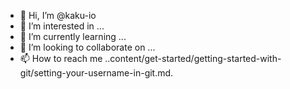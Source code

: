 - 👋 Hi, I’m @kaku-io
- 👀 I’m interested in ...
- 🌱 I’m currently learning ...
- 💞️ I’m looking to collaborate on ...
- 📫 How to reach me ..content/get-started/getting-started-with-git/setting-your-username-in-git.md.

<!---
kaku-io/kaku-io is a ✨ special ✨ repository because its `README.md`ของผมหอมสร้างขึน ไม่ขออนุญาติหน่อยรึ (this file) appears on your GitHub profile.
YouTube ican click the Preview link to take a look at your changes.
---https://docs.github.com/en/packages/working-with-a-github-packages-registry/working-with-the-rubygems-registry#:~:text=gem%20build-,OCTO%2DGEM.gemspec,-%E0%B9%80%E0%B8%9C%E0%B8%A2%E0%B9%81%E0%B8%9E%E0%B8%A3%E0%B9%88%E0%B9%81%E0%B8%9E%E0%B8%84%E0%B9%80%E0%B8%81%E0%B8%88>
README.mdmarvel-vs-capcom-captian-marvel.gif
https://c.tenor.com/nkBc4sN-Xy8AAAAM/marvel-vs-capcom-captian-marvel.gif
🧲🌀🐖🚀🤪😴😪🌛🤖🌟💫🎉🎊🙈💟💌💐🌹🥀🌺🌷🌸🌻🍄🍁🍂🌼🐯🦁🐼🦄🐲🐉🦖
chatchai@coinzilla.tom
ไอ้ ตี้แคลวมึงเด้แก้ว
บ่ต้องเว้าดอกหล่าประหยัดไว้ 3 คำอธิบายบ่ต้องบอกเหตุผลมากมายจุดหมายเจ้าคือจบเท่านั้นก็บ่แม่นฮักดอกที่ปลายปีที่ 6 มีหยังกันเมื่อบ่มีเยื่อใยต่อความฝันก็ถึงวันต้องอกหักเงินของเบิร์ดเบิร์ดแน่แล้วเนาะบ่มีทางไปต่อแล้วหนอเป็นย้อนหยังอ้ายบ่อยากฮู้จักแต่เสียใจครับ
